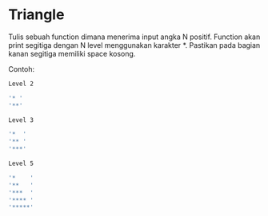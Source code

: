 # Triangle

Tulis sebuah function dimana menerima input angka N positif. Function akan print segitiga dengan N level menggunakan karakter *. Pastikan pada bagian kanan segitiga memiliki space kosong.

Contoh:

```sh
Level 2

'* '
'**'
```

```sh
Level 3

'*  '
'** '
'***'
```

```sh
Level 5

'*    '
'**   '
'***  '
'**** '
'*****'
```
